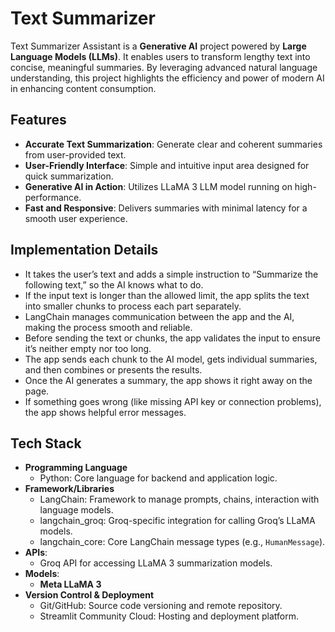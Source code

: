 # Text Summarizer

Text Summarizer Assistant is a **Generative AI** project powered by **Large Language Models (LLMs)**. It enables users to transform lengthy text into concise, meaningful summaries. By leveraging advanced natural language understanding, this project highlights the efficiency and power of modern AI in enhancing content consumption.

## Features
- **Accurate Text Summarization**: Generate clear and coherent summaries from user-provided text.
- **User-Friendly Interface**: Simple and intuitive input area designed for quick summarization.
- **Generative AI in Action**: Utilizes LLaMA 3 LLM model running on high-performance.
- **Fast and Responsive**: Delivers summaries with minimal latency for a smooth user experience.


## Implementation Details

- It takes the user’s text and adds a simple instruction to “Summarize the following text,” so the AI knows what to do.
- If the input text is longer than the allowed limit, the app splits the text into smaller chunks to process each part separately.
- LangChain manages communication between the app and the AI, making the process smooth and reliable.
- Before sending the text or chunks, the app validates the input to ensure it’s neither empty nor too long.
- The app sends each chunk to the AI model, gets individual summaries, and then combines or presents the results.
- Once the AI generates a summary, the app shows it right away on the page.
- If something goes wrong (like missing API key or connection problems), the app shows helpful error messages.


## Tech Stack
- **Programming Language**
  - Python: Core language for backend and application logic.
- **Framework/Libraries**
  - LangChain: Framework to manage prompts, chains, interaction with language models.
  - langchain_groq: Groq-specific integration for calling Groq’s LLaMA models.
  - langchain_core: Core LangChain message types (e.g., `HumanMessage`).
- **APIs**:
  - Groq API for accessing LLaMA 3 summarization models.
- **Models**:
  - **Meta LLaMA 3**
- **Version Control & Deployment**
  - Git/GitHub: Source code versioning and remote repository.
  - Streamlit Community Cloud: Hosting and deployment platform.

